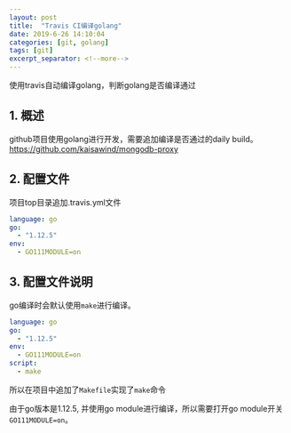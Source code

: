 ```yaml
---
layout: post
title:  "Travis CI编译golang"
date: 2019-6-26 14:10:04
categories: [git, golang]
tags: [git]
excerpt_separator: <!--more-->
---
```

使用travis自动编译golang，判断golang是否编译通过
<!--more-->

## 1. 概述

github项目使用golang进行开发，需要追加编译是否通过的daily build。
https://github.com/kaisawind/mongodb-proxy

## 2. 配置文件

项目top目录追加.travis.yml文件

```yaml
language: go
go:
  - "1.12.5"
env:
  - GO111MODULE=on
```

## 3. 配置文件说明

go编译时会默认使用`make`进行编译。

```yaml
language: go
go:
  - "1.12.5"
env:
  - GO111MODULE=on
script:
  - make
```

所以在项目中追加了`Makefile`实现了`make`命令

由于go版本是1.12.5, 并使用go module进行编译，所以需要打开go module开关`GO111MODULE=on`。